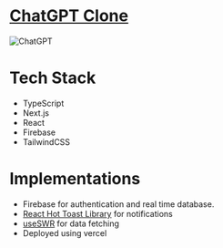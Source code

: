# [ChatGPT Clone](https://chatgpt-clone-oscareng.vercel.app)

![ChatGPT](https://i.postimg.cc/vTGmgmn4/Capture.png)


# Tech Stack
* TypeScript
* Next.js
* React
* Firebase
* TailwindCSS

# Implementations
* Firebase for authentication and real time database.
* [React Hot Toast Library](https://react-hot-toast.com/) for notifications
* [useSWR](https://swr.vercel.app/) for data fetching
* Deployed using vercel
